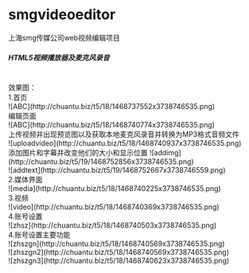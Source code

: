 # smgvideoeditor
上海smg传媒公司web视频编辑项目 <br>
<h5>HTML5视频播放器及麦克风录音</h5>  <br>
效果图：<br>
1.首页<br>
![ABC](http://chuantu.biz/t5/18/1468737552x3738746535.png) <br>
编辑页面<br>
![ABC](http://chuantu.biz/t5/18/1468740774x3738746535.png) <br>
上传视频并出现预览图以及获取本地麦克风录音并转换为MP3格式音频文件 <br>
![uploadvideo](http://chuantu.biz/t5/18/1468740937x3738746535.png)<br>
添加图片和字幕并改变他们的大小和显示位置
![addimg](http://chuantu.biz/t5/19/1468752856x3738746535.png)<br>
![addtext](http://chuantu.biz/t5/19/1468752667x3738746559.png)<br>
2.媒体界面<br>
![media](http://chuantu.biz/t5/18/1468740225x3738746535.png) <br>
3.视频<br>
![video](http://chuantu.biz/t5/18/1468740369x3738746535.png) <br>
4.账号设置<br>
![zhsz](http://chuantu.biz/t5/18/1468740503x3738746535.png) <br>
4.账号设置主要功能 <br>
![zhszgn](http://chuantu.biz/t5/18/1468740569x3738746535.png)<br>
![zhszgn2](http://chuantu.biz/t5/18/1468740569x3738746535.png)<br>
![zhszgn3](http://chuantu.biz/t5/18/1468740623x3738746535.png)<br>


